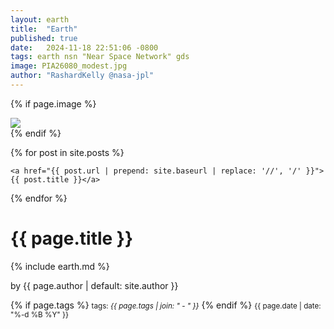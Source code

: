 ```yaml
---
layout: earth
title:  "Earth"
published: true
date:   2024-11-18 22:51:06 -0800
tags: earth nsn "Near Space Network" gds 
image: PIA26080_modest.jpg
author: "RashardKelly @nasa-jpl"
---
```


{% if page.image %}
  <div class="featured-image">
    <img src="{{ site.github.url }}/assets/img/{{ page.image }}" />
  </div>
{% endif %} 

<div class="box">

  {% for post in site.posts %}
     
    <a href="{{ post.url | prepend: site.baseurl | replace: '//', '/' }}">{{ post.title }}</a>
  
     
  {% endfor %}
   
</div>  


<h1>{{ page.title }}</h1>



{% include earth.md %}




  <p class="view">by {{ page.author | default: site.author }}</p>
{% if page.tags %}
  <small>tags: <em>{{ page.tags | join: "</em> - <em>" }}</em></small>
{% endif %}
  <small>{{ page.date | date: "%-d %B %Y" }}</small>

